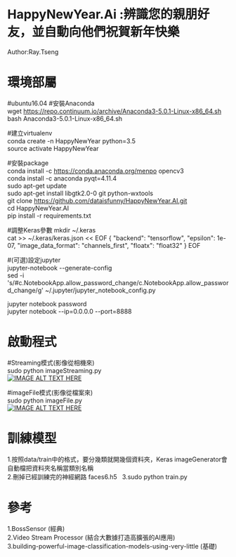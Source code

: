 # HappyNewYear.Ai :辨識您的親朋好友，並自動向他們祝賀新年快樂
Author:Ray.Tseng
# 環境部屬
#ubuntu16.04
#安裝Anaconda  
wget https://repo.continuum.io/archive/Anaconda3-5.0.1-Linux-x86_64.sh  
bash Anaconda3-5.0.1-Linux-x86_64.sh  

#建立virtualenv  
conda create -n HappyNewYear python=3.5  
source activate HappyNewYear  

#安裝package  
conda install -c https://conda.anaconda.org/menpo opencv3  
conda install -c anaconda pyqt=4.11.4  
sudo apt-get update  
sudo apt-get install libgtk2.0-0 git python-wxtools  
git clone https://github.com/dataisfunny/HappyNewYear.AI.git  
cd  HappyNewYear.AI  
pip install -r requirements.txt  

#調整Keras參數
mkdir ~/.keras  
cat >> ~/.keras/keras.json << EOF
{
    "backend": "tensorflow",
    "epsilon": 1e-07,
    "image_data_format": "channels_first",
    "floatx": "float32"
}
EOF
    
#(可選)設定jupyter   
jupyter-notebook --generate-config  
sed -i 's/#c.NotebookApp.allow_password_change/c.NotebookApp.allow_password_change/g' ~/.jupyter/jupyter_notebook_config.py  

jupyter notebook password  
jupyter notebook --ip=0.0.0.0 --port=8888  

# 啟動程式
#Streaming模式(影像從相機來)  
sudo python imageStreaming.py  
[![IMAGE ALT TEXT HERE](http://img.youtube.com/vi/A3Z6aCFrGIo/0.jpg)](http://www.youtube.com/watch?v=A3Z6aCFrGIo)

#imageFile模式(影像從檔案來)  
sudo python imageFile.py  
[![IMAGE ALT TEXT HERE](http://img.youtube.com/vi/iN_6Ya-e-IM/0.jpg)](http://www.youtube.com/watch?v=iN_6Ya-e-IM)

# 訓練模型
1.按照data/train中的格式，要分幾類就開幾個資料夾，Keras imageGenerator會自動檔把資料夾名稱當類別名稱  
2.刪掉已經訓練完的神經網路 faces6.h5  
3.sudo python train.py  

# 參考  
1.BossSensor (經典)  
2.Video Stream Processor (結合大數據打造高擴張的AI應用)  
3.building-powerful-image-classification-models-using-very-little (基礎)





